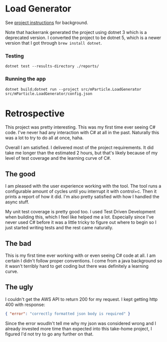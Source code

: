 # Load Generator

See [project instructions](src/mParticle.LoadGenerator/README.txt) for background.

Note that hackerrank generated the project using dotnet 3 which is a deprecated version. I converted the project to be dotnet 5, which is a newer version that I got through `brew install dotnet`.

### Testing

```
dotnet test --results-directory ./reports/
```

### Running the app

```
dotnet build;dotnet run --project src/mParticle.LoadGenerator src/mParticle.LoadGenerator/config.json
```

# Retrospective

This project was pretty interesting. This was my first time ever seeing C# code. I've never had any interaction with C# at all in the past. Naturally this was a lot to try to do all at once, haha.

Overall I am satisfied. I delivered most of the project requirements. It did take me longer than the estimated 2 hours, but that's likely because of my level of test coverage and the learning curve of C#.

## The good

I am pleased with the user experience working with the tool. The tool runs a configurable amount of cycles until you interrupt it with control+c. Then it prints a report of how it did. I'm also pretty satisfied with how I handled the async stuff.

My unit test coverage is pretty good too. I used Test Driven Development when building this, which I feel like helped me a lot. Especially since I've never used C# before it was a little tricky to figure out where to begin so I just started writing tests and the rest came naturally.

## The bad

This is my first time ever working with or even seeing C# code at all. I am certain I didn't follow proper conventions. I come from a java background so it wasn't terribly hard to get coding but there was definitely a learning curve.

## The ugly

I couldn't get the AWS API to return 200 for my request. I kept getting http 400 with response:

```json
{ "error": "correctly formatted json body is required" }
```

Since the error woudln't tell me why my json was considered wrong and I already invested more time than expected into this take-home project, I figured I'd not try to go any further on that.
